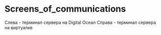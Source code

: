 # Screens_of_communications
Слева - терминал сервера на Digital Ocean
Справа - терминал сервера на виртуалке

